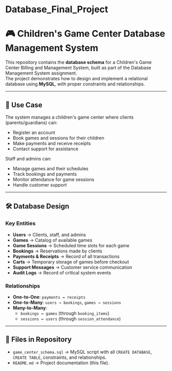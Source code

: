 # Database_Final_Project

# 🎮 Children's Game Center Database Management System

This repository contains the **database schema** for a Children's Game Center Billing and Management System, built as part of the Database Management System assignment.  
The project demonstrates how to design and implement a relational database using **MySQL**, with proper constraints and relationships.

---

## 📌 Use Case

The system manages a children's game center where clients (parents/guardians) can:
- Register an account  
- Book games and sessions for their children  
- Make payments and receive receipts  
- Contact support for assistance  

Staff and admins can:  
- Manage games and their schedules  
- Track bookings and payments  
- Monitor attendance for game sessions  
- Handle customer support  

---

## 🛠️ Database Design

### Key Entities
- **Users** → Clients, staff, and admins  
- **Games** → Catalog of available games  
- **Game Sessions** → Scheduled time slots for each game  
- **Bookings** → Reservations made by clients  
- **Payments & Receipts** → Record of all transactions  
- **Carts** → Temporary storage of games before checkout  
- **Support Messages** → Customer service communication  
- **Audit Logs** → Record of critical system events  

### Relationships
- **One-to-One**: `payments ↔ receipts`  
- **One-to-Many**: `users → bookings`, `games → sessions`  
- **Many-to-Many**:  
  - `bookings ↔ games` (through `booking_items`)  
  - `sessions ↔ users` (through `session_attendance`)  

---

## 📂 Files in Repository
- `game_center_schema.sql` → MySQL script with all `CREATE DATABASE`, `CREATE TABLE`, constraints, and relationships.  
- `README.md` → Project documentation (this file).  
